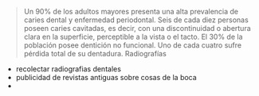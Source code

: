 > Un 90% de los adultos mayores presenta una alta prevalencia de caries dental y enfermedad periodontal. Seis de cada diez personas poseen caries cavitadas, es decir, con una discontinuidad o abertura clara en la superficie, perceptible a la vista o el tacto. El 30% de la población posee dentición no funcional.
Uno de cada cuatro sufre pérdida total de su dentadura.
Radiografías

- recolectar radiografias dentales
- publicidad de revistas antiguas sobre cosas de la boca
- 